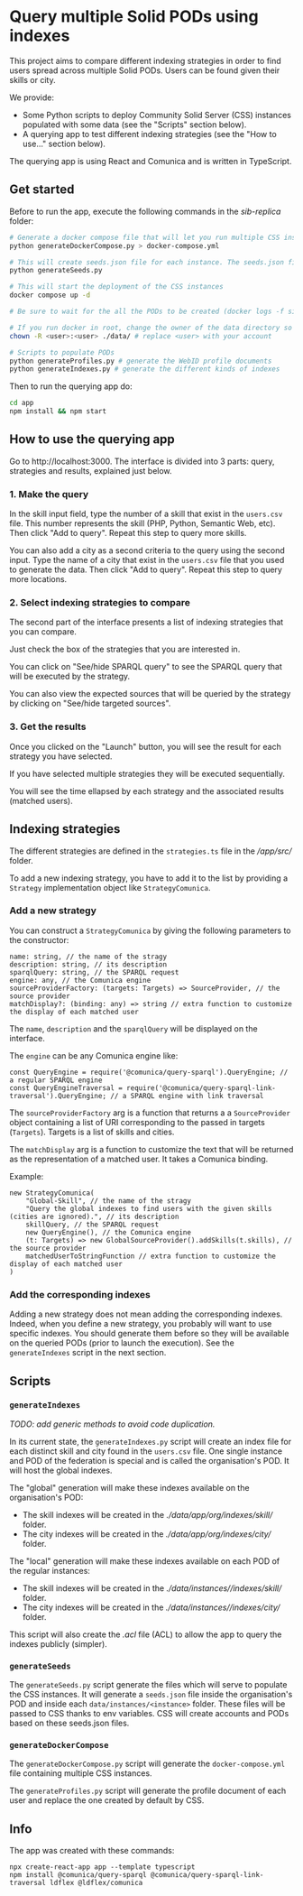 # Query multiple Solid PODs using indexes

This project aims to compare different indexing strategies in order to find users spread across multiple Solid PODs. Users can be found given their skills or city.

We provide:
- Some Python scripts to deploy Community Solid Server (CSS) instances populated with some data (see the "Scripts" section below).
- A querying app to test different indexing strategies (see the "How to use..." section below).

The querying app is using React and Comunica and is written in TypeScript.

## Get started

Before to run the app, execute the following commands in the *sib-replica* folder:
```sh
# Generate a docker compose file that will let you run multiple CSS instances
python generateDockerCompose.py > docker-compose.yml 

# This will create seeds.json file for each instance. The seeds.json files will contain directives to create accounts and PODs.
python generateSeeds.py 

# This will start the deployment of the CSS instances
docker compose up -d

# Be sure to wait for the all the PODs to be created (docker logs -f sib1)

# If you run docker in root, change the owner of the data directory so you can execute the below scripts without sudo privileges.
chown -R <user>:<user> ./data/ # replace <user> with your account

# Scripts to populate PODs
python generateProfiles.py # generate the WebID profile documents
python generateIndexes.py # generate the different kinds of indexes
```

Then to run the querying app do:
```sh
cd app
npm install && npm start
```

## How to use the querying app

Go to http://localhost:3000. The interface is divided into 3 parts: query, strategies and results, explained just below.

### 1. Make the query

In the skill input field, type the number of a skill that exist in the `users.csv` file. This number represents the skill (PHP, Python, Semantic Web, etc). Then click "Add to query". Repeat this step to query more skills.

You can also add a city as a second criteria to the query using the second input. Type the name of a city that exist in the `users.csv` file that you used to generate the data. Then click "Add to query". Repeat this step to query more locations.

### 2. Select indexing strategies to compare

The second part of the interface presents a list of indexing strategies that you can compare.

Just check the box of the strategies that you are interested in.

You can click on "See/hide SPARQL query" to see the SPARQL query that will be executed by the strategy.

You can also view the expected sources that will be queried by the strategy by clicking on "See/hide targeted sources".

### 3. Get the results

Once you clicked on the "Launch" button, you will see the result for each strategy you have selected.

If you have selected multiple strategies they will be executed sequentially.

You will see the time ellapsed by each strategy and the associated results (matched users).

## Indexing strategies

The different strategies are defined in the `strategies.ts` file in the */app/src/* folder.

To add a new indexing strategy, you have to add it to the list by providing a `Strategy` implementation object like `StrategyComunica`. 

### Add a new strategy

You can construct a `StrategyComunica` by giving the following parameters to the constructor:

```TS
name: string, // the name of the stragy
description: string, // its description
sparqlQuery: string, // the SPARQL request
engine: any, // the Comunica engine
sourceProviderFactory: (targets: Targets) => SourceProvider, // the source provider
matchDisplay?: (binding: any) => string // extra function to customize the display of each matched user
```

The `name`, `description` and the `sparqlQuery` will be displayed on the interface. 

The `engine` can be any Comunica engine like:
```TS
const QueryEngine = require('@comunica/query-sparql').QueryEngine; // a regular SPARQL engine
const QueryEngineTraversal = require('@comunica/query-sparql-link-traversal').QueryEngine; // a SPARQL engine with link traversal
```

The `sourceProviderFactory` arg is a function that returns a a `SourceProvider` object containing a list of URI corresponding to the passed in targets (`Targets`). Targets is a list of skills and cities.

The `matchDisplay` arg is a function to customize the text that will be returned as the representation of a matched user. It takes a Comunica binding.

Example:
```TS
new StrategyComunica(
    "Global-Skill", // the name of the stragy
    "Query the global indexes to find users with the given skills (cities are ignored).", // its description
    skillQuery, // the SPARQL request
    new QueryEngine(), // the Comunica engine
    (t: Targets) => new GlobalSourceProvider().addSkills(t.skills), // the source provider
    matchedUserToStringFunction // extra function to customize the display of each matched user
)
```

### Add the corresponding indexes

Adding a new strategy does not mean adding the corresponding indexes. Indeed, when you define a new strategy, you probably will want to use specific indexes. You should generate them before so they will be available on the queried PODs (prior to launch the execution). See the `generateIndexes` script in the next section.

## Scripts

### `generateIndexes`

*TODO: add generic methods to avoid code duplication.*

In its current state, the `generateIndexes.py` script will create an index file for each distinct skill and city found in the `users.csv` file. One single instance and POD of the federation is special and is called the organisation's POD. It will host the global indexes.

The "global" generation will make these indexes available on the organisation's POD:
- The skill indexes will be created in the *./data/app/org/indexes/skill/* folder.
- The city indexes will be created in the *./data/app/org/indexes/city/* folder.

The "local" generation will make these indexes available on each POD of the regular instances:
- The skill indexes will be created in the *./data/instances/<number>/indexes/skill/* folder.
- The city indexes will be created in the *./data/instances/<number>/indexes/city/* folder.

This script will also create the *.acl* file (ACL) to allow the app to query the indexes publicly (simpler).

### `generateSeeds`

The `generateSeeds.py` script generate the files which will serve to populate the CSS instances. It will generate a `seeds.json` file inside the organisation's POD and inside each `data/instances/<instance>` folder. These files will be passed to CSS thanks to env variables. CSS will create accounts and PODs based on these seeds.json files.

### `generateDockerCompose`

The `generateDockerCompose.py` script will generate the `docker-compose.yml` file containing multiple CSS instances.

The `generateProfiles.py` script will generate the profile document of each user and replace the one created by default by CSS.

## Info

The app was created with these commands:
```
npx create-react-app app --template typescript
npm install @comunica/query-sparql @comunica/query-sparql-link-traversal ldflex @ldflex/comunica
```